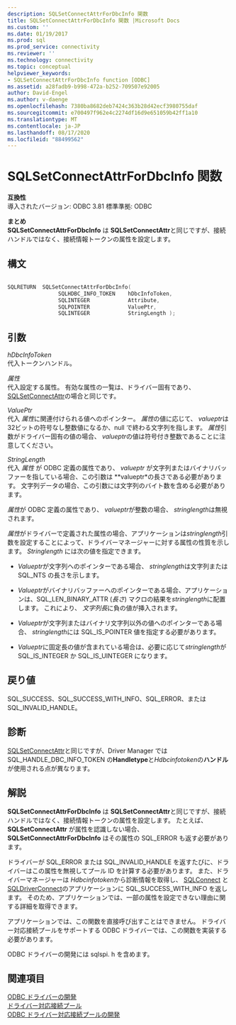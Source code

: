 ```yaml
---
description: SQLSetConnectAttrForDbcInfo 関数
title: SQLSetConnectAttrForDbcInfo 関数 |Microsoft Docs
ms.custom: ''
ms.date: 01/19/2017
ms.prod: sql
ms.prod_service: connectivity
ms.reviewer: ''
ms.technology: connectivity
ms.topic: conceptual
helpviewer_keywords:
- SQLSetConnectAttrForDbcInfo function [ODBC]
ms.assetid: a28fadb9-b998-472a-b252-709507e92005
author: David-Engel
ms.author: v-daenge
ms.openlocfilehash: 7380ba8682deb7424c363b28d42ecf3980755daf
ms.sourcegitcommit: e700497f962e4c2274df16d9e651059b42ff1a10
ms.translationtype: MT
ms.contentlocale: ja-JP
ms.lasthandoff: 08/17/2020
ms.locfileid: "88499562"
---
```

# <a name="sqlsetconnectattrfordbcinfo-function"></a>SQLSetConnectAttrForDbcInfo 関数
**互換性**  
 導入されたバージョン: ODBC 3.81 標準準拠: ODBC  
  
 **まとめ**  
 **SQLSetConnectAttrForDbcInfo** は **SQLSetConnectAttr**と同じですが、接続ハンドルではなく、接続情報トークンの属性を設定します。  
  
## <a name="syntax"></a>構文  
  
```cpp
  
SQLRETURN  SQLSetConnectAttrForDbcInfo(  
                SQLHDBC_INFO_TOKEN    hDbcInfoToken,  
                SQLINTEGER            Attribute,  
                SQLPOINTER            ValuePtr,  
                SQLINTEGER            StringLength );  
```  
  
## <a name="arguments"></a>引数  
 *hDbcInfoToken*  
 代入トークンハンドル。  
  
 *属性*  
 代入設定する属性。 有効な属性の一覧は、ドライバー固有であり、 [SQLSetConnectAttr](../../../odbc/reference/syntax/sqlsetconnectattr-function.md)の場合と同じです。  
  
 *ValuePtr*  
 代入 *属性*に関連付けられる値へのポインター。 *属性*の値に応じて、 *valueptr*は32ビットの符号なし整数値になるか、null で終わる文字列を指します。 *属性*引数がドライバー固有の値の場合、 *valueptr*の値は符号付き整数であることに注意してください。  
  
 *StringLength*  
 代入 *属性* が ODBC 定義の属性であり、 *valueptr* が文字列またはバイナリバッファーを指している場合、この引数は **valueptr*の長さである必要があります。 文字列データの場合、この引数には文字列のバイト数を含める必要があります。  
  
 *属性*が ODBC 定義の属性であり、 *valueptr*が整数の場合、 *stringlength*は無視されます。  
  
 *属性*がドライバーで定義された属性の場合、アプリケーションは*stringlength*引数を設定することによって、ドライバーマネージャーに対する属性の性質を示します。 *Stringlength* には次の値を指定できます。  
  
-   *Valueptr*が文字列へのポインターである場合、 *stringlength*は文字列または SQL_NTS の長さを示します。  
  
-   *Valueptr*がバイナリバッファーへのポインターである場合、アプリケーションは、SQL_LEN_BINARY_ATTR (*長さ*) マクロの結果を*stringlength*に配置します。 これにより、 *文字列長*に負の値が挿入されます。  
  
-   *Valueptr*が文字列またはバイナリ文字列以外の値へのポインターである場合、 *stringlength*には SQL_IS_POINTER 値を指定する必要があります。  
  
-   *Valueptr*に固定長の値が含まれている場合は、必要に応じて*stringlength*が SQL_IS_INTEGER か SQL_IS_UINTEGER になります。  
  
## <a name="returns"></a>戻り値  
 SQL_SUCCESS、SQL_SUCCESS_WITH_INFO、SQL_ERROR、または SQL_INVALID_HANDLE。  
  
## <a name="diagnostics"></a>診断  
 [SQLSetConnectAttr](../../../odbc/reference/syntax/sqlsetconnectattr-function.md)と同じですが、Driver Manager では SQL_HANDLE_DBC_INFO_TOKEN の**Handletype**と*Hdbcinfotoken*の**ハンドル**が使用される点が異なります。  
  
## <a name="remarks"></a>解説  
 **SQLSetConnectAttrForDbcInfo** は **SQLSetConnectAttr**と同じですが、接続ハンドルではなく、接続情報トークンの属性を設定します。 たとえば、 **SQLSetConnectAttr** が属性を認識しない場合、 **SQLSetConnectAttrForDbcInfo** はその属性の SQL_ERROR も返す必要があります。  
  
 ドライバーが SQL_ERROR または SQL_INVALID_HANDLE を返すたびに、ドライバーはこの属性を無視してプール ID を計算する必要があります。 また、ドライバーマネージャーは *Hdbcinfotoken*から診断情報を取得し、 [SQLConnect](../../../odbc/reference/syntax/sqlconnect-function.md) と [SQLDriverConnect](../../../odbc/reference/syntax/sqldriverconnect-function.md)のアプリケーションに SQL_SUCCESS_WITH_INFO を返します。 そのため、アプリケーションでは、一部の属性を設定できない理由に関する詳細を取得できます。  
  
 アプリケーションでは、この関数を直接呼び出すことはできません。 ドライバー対応接続プールをサポートする ODBC ドライバーでは、この関数を実装する必要があります。  
  
 ODBC ドライバーの開発には sqlspi. h を含めます。  
  
## <a name="see-also"></a>関連項目  
 [ODBC ドライバーの開発](../../../odbc/reference/develop-driver/developing-an-odbc-driver.md)   
 [ドライバー対応接続プール](../../../odbc/reference/develop-app/driver-aware-connection-pooling.md)   
 [ODBC ドライバー対応接続プールの開発](../../../odbc/reference/develop-driver/developing-connection-pool-awareness-in-an-odbc-driver.md)
